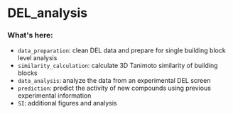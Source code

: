 # DEL_analysis

### What's here:

- `data_preparation`: clean DEL data and prepare for single building block level analysis
- `similarity_calculation`: calculate 3D Tanimoto similarity of building blocks
- `data_analysis`: analyze the data from an experimental DEL screen
- `prediction`: predict the activity of new compounds using previous experimental information
- `SI`: additional figures and analysis 

